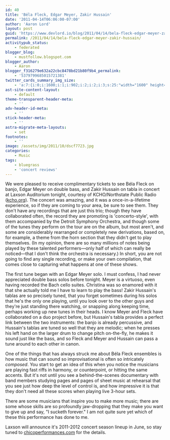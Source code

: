 ```yaml
---
id: 40
title: 'Béla Fleck, Edgar Meyer, Zakir Hussain'
date: '2011-04-14T06:06:00-07:00'
author: 'Aaron Lord'
layout: post
guid: 'https://www.devlord.io/blog/2011/04/14/bela-fleck-edgar-meyer-zakir-hussain/'
permalink: /2011/04/14/bela-fleck-edgar-meyer-zakir-hussain/
activitypub_status:
    - federated
blogger_blog:
    - mustfollow.blogspot.com
blogger_author:
    - Aaron
blogger_f316279e632a22cbc8478bd21b80f9b4_permalink:
    - '5379799685015721381'
twitter_cards_summary_img_size:
    - 'a:7:{i:0;i:1600;i:1;i:902;i:2;i:2;i:3;s:25:"width="1600" height="902"";s:4:"bits";i:8;s:8:"channels";i:3;s:4:"mime";s:10:"image/jpeg";}'
ast-site-content-layout:
    - default
theme-transparent-header-meta:
    - ''
adv-header-id-meta:
    - ''
stick-header-meta:
    - ''
astra-migrate-meta-layouts:
    - set
footnotes:
    - ''
image: /assets/img/2011/10/dscf7723.jpg
categories:
    - Music
tags:
    - bluegrass
    - 'concert reviews'
---
```


We were pleased to receive complimentary tickets to see Béla Fleck on banjo, Edgar Meyer on double bass, and Zakir Hussain on tabla in concert at Laxson Auditorium tonight, courtesy of KCHO/Northstate Public Radio (<a href="http://www.kcho.org/">kcho.org</a>). The concert was amazing, and it was a once-in-a-lifetime experience, so if they are coming to your area, be sure to see them. They don't have any recordings that are just this trio; though they have collaborated often, the record they are promoting is 'concerto-style', with them accompanied by the Detroit Symphony Orchestra, and though some of the tunes they perform on the tour are on the album, but most aren't, and some are considerably rearranged or completely new derivations, based on, for example, a theme from the horn section that they didn't get to play themselves. (In my opinion, there are so many millions of notes being played by these talented performers—only half of which can really be noticed—that I don't think the orchestra is necessary.) In short, you are not going to find any single recording, or make your own compilation, that comes close to capturing what happens at one of these shows.

The first tune began with an Edgar Meyer solo. I must confess, I had never appreciated double bass solos before tonight. Meyer is a virtuoso, even having recorded the Bach cello suites. Christina was so enamored with it that she actually told me I have to learn to play the bass! Zakir Hussain's tablas are so precisely tuned, that you forget sometimes during his solos that he's the only one playing, until you look over to the other guys and they're just standing there watching, or snapping along keeping time, perhaps working up new tunes in their heads. I know Meyer and Fleck have collaborated on a duo project before, but Hussain's tabla provides a perfect link between the two instruments: the banjo is already percussive, and Hussain's tablas are tuned so well that they are melodic; when he presses his left hand on the larger drum to change pitch on-the-fly, he makes it sound just like the bass, and so Fleck and Meyer and Hussain can pass a tune around to each other in canon.

One of the things that has always struck me about Béla Fleck ensembles is how music that can sound so improvisational is often so intricately <em>composed</em>. You start to get an idea of this when you notice the musicians are playing fast riffs in harmony, or counterpoint, or hitting the same accents. But it's not until you see a behind-the-scenes documentary with band members studying pages and pages of sheet music at rehearsal that you see just how deep the level of control is, and how impressive it is that they don't need all these scores when playing live 3-hour sets.

There are some musicians that inspire you to make more music; there are some whose skills are so profoundly jaw-dropping that they make you want to give up and say, "I sucketh forever." I am not quite sure yet which of these this performance has done to me.

Laxson will announce it's 2011-2012 concert season lineup in June, so stay tuned to <a href="http://www.chicoperformances.com/">chicoperformances.com</a> for the details.

<div class="blogger-post-footer"></div>